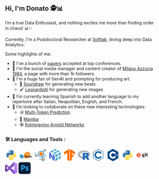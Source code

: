 ## Hi, I'm Donato 🕵📊

I’m a true Data Enthusiast, and nothing excites me more than finding order in chaos! 📊✨

Currently, I'm a Postdoctoral Researcher at <a href="https://www.softlab.unimore.it/">Softlab</a>, diving deep into Data Analytics.

Some highlights of me: 

- 📝 I've a bunch of <a href="https://scholar.google.com/citations?user=jCZGBSgAAAAJ&hl=it">papers</a> accepted at top conferences.
- 🤳 I'm the social media manager and content creator of <a href="https://www.instagram.com/milanoazzurra1984/">Milano Azzurra 1984</a>, a page with more than 1k followers. 
- 🤖 I'm a huge fan of GenAI and prompting for producing art.
  - 🎵 <a href="https://soundraw.io/">Soundraw</a> for generating new beats
  - 🖌️ <a href="https://leonardo.ai/">LeonardoAI</a> for generating new images
- 🌱 I’m currently learning Spanish to add another language to my repertoire after Italian, Neapolitan, English, and French.
- 👯 I’m looking to collaborate on these new interesting technologies:
  - 🪙 <a href="https://huggingface.co/papers/2404.19737">Multi-Token Prediction</a>
  - 🐍 <a href="https://github.com/state-spaces/mamba">Mamba</a>
  - 🕸 <a href="https://github.com/KindXiaoming/pykan">Kolmogorov Arnold Networks </a>

### :hammer_and_wrench: Languages and Tools :

<div>
  <img src="https://github.com/devicons/devicon/blob/master/icons/python/python-original.svg" title="Python" alt="Python" width="40" height="40"/>&nbsp;
  <img src="https://github.com/devicons/devicon/blob/master/icons/scikitlearn/scikitlearn-original.svg" title="ScikitLearn" alt="ScikitLearn" width="40" height="40"/>&nbsp;
  <img src="https://github.com/devicons/devicon/blob/master/icons/networkx/networkx-original.svg" title="NetworkX" alt="NetworkX" width="40" height="40"/>&nbsp;
  <img src="https://github.com/devicons/devicon/blob/master/icons/numpy/numpy-original.svg" title="Numpy" alt="Numpy" width="40" height="40"/>&nbsp;
  <img src="https://github.com/devicons/devicon/blob/master/icons/tensorflow/tensorflow-original.svg" title="Tensorflow" alt="Tensorflow" width="40" height="40"/>&nbsp;
  <img src="https://github.com/devicons/devicon/blob/master/icons/r/r-original.svg" title="R" alt="R" width="40" height="40"/>&nbsp;
  <img src="https://github.com/devicons/devicon/blob/master/icons/c/c-line.svg" title="C" alt="C" width="40" height="40"/>&nbsp;
  <img src="https://github.com/devicons/devicon/blob/master/icons/cplusplus/cplusplus-plain.svg" title="C++" alt="C" width="40" height="40"/>&nbsp;
  <img src="https://github.com/devicons/devicon/blob/master/icons/python/python-original.svg" title="Java" alt="Java" width="40" height="40"/>&nbsp;
  <img src="https://github.com/devicons/devicon/blob/master/icons/git/git-original-wordmark.svg" title="Git" **alt="Git" width="40" height="40"/>
  <img src="https://github.com/devicons/devicon/blob/master/icons/visualstudio/visualstudio-original.svg" title="Visual Studio" **alt="Visual Studio" width="40" height="40"/>
  <img src="https://github.com/devicons/devicon/blob/master/icons/photoshop/photoshop-original.svg" title="Photoshop" **alt="Photoshop" width="40" height="40"/>
  
</div>
